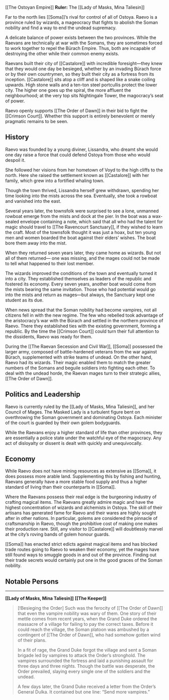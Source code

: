 [[The Ostoyan Empire]]
**Ruler:** The [[Lady of Masks, Mina Taliesin]] 

Far to the north lies [[Soma]]’s rival for control of all of Ostoya. Raevo is a province ruled by wizards, a mageocracy that fights to abolish the Soman nobility and find a way to end the undead supremacy. 

A delicate balance of power exists between the two provinces. While the Raevans are technically at war with the Somans, they are sometimes forced to work together to repel the Bürach Empire. Thus, both are incapable of destroying the other while their common enemy exists.

Raevans built their city of [[Castalore]] with incredible foresight—they knew that they would one day be besieged, whether by an invading Bürach force or by their own countrymen, so they built their city as a fortress from its inception. [[Castalore]] sits atop a cliff and is shaped like a snake coiling upwards. High stone walls and a ten-ton steel portcullis protect the lower city. The higher one goes up the spiral, the more affluent the neighbourhood; at the very top sits Nightingale Tower, the magocracy’s seat of power.

Raevo openly supports [[The Order of Dawn]] in their bid to fight the [[Crimson Court]]. Whether this support is entirely benevolent or merely pragmatic remains to be seen.

## History 
Raevo was founded by a young diviner, Lissandra, who dreamt she would one day raise a force that could defend Ostoya from those who would despoil it.

She followed her visions from her hometown of Voyd to the high cliffs to the north. Here she raised the settlement known as [[Castalore]] with her family, which grew into a fortified whaling town. 

Though the town thrived, Lissandra herself grew withdrawn, spending her time looking into the mists across the sea. Eventually, she took a rowboat and vanished into the east.

Several years later, the townsfolk were surprised to see a lone, unmanned rowboat emerge from the mists and dock at the pier. In the boat was a wax-sealed envelope containing a note, which said that all who had the talent for magic should travel to [[The Ravencourt Sanctuary]], if they wished to learn the craft. Most of the townsfolk thought it was just a hoax, but ten young men and women boarded the boat against their elders’ wishes. The boat bore them away into the mist.

When they returned seven years later, they came home as wizards. But not all of them returned—
one was missing, and the mages could not be made to tell what happened to their lost member.

The wizards improved the conditions of the town and eventually turned it into a city. They established themselves as leaders of the republic and fostered its economy. Every seven years, another boat would come from the mists bearing the same invitation. Those who had potential would go into the mists and return as mages—but always, the Sanctuary kept one student as its due.

When news spread that the Soman nobility had become vampires, not all citizens fell in with the new regime. The few who rebelled took advantage of the aristocracy’s war with the Bürach and settled in the northern province of Raevo. There they established ties with the existing government, forming a republic. By the time the [[Crimson Court]] could turn their full attention to the dissidents, Raevo was ready for them.

During the [[The Raevan Secession and Civil War]], [[Soma]] possessed the larger army, composed of battle-hardened veterans from the war against Bürach, supplemented with strike teams of undead. On the other hand, Raevo had its wizards. Their magic enabled them to match the greater numbers of the Somans and beguile soldiers into fighting each other. To deal with the undead horde, the Raevan mages turn to their strategic allies, [[The Order of Dawn]].

## Politics and Leadership
Raevo is currently ruled by the [[Lady of Masks, Mina Taliesin]], and her Council of Mages. The Masked Lady is a turbulent figure bent on overthrowing the Soman government and dominating Ostoya. Each minister of the court is guarded by their own golem bodyguards.

While the Raevans enjoy a higher standard of life than other provinces, they are essentially a police
state under the watchful eye of the magocracy. Any act of disloyalty or dissent is dealt with quickly and unequivocally.

## Economy 
While Raevo does not have mining resources as extensive as [[Soma]], it does possess more arable land. Supplementing this by fishing and hunting, Raevans generally have a more stable food supply and thus a higher standard of living than their counterparts in [[Soma]].

Where the Raevans possess their real edge is the burgeoning industry of crafting magical items. The Raevans greatly admire magic and have the highest concentration of wizards and alchemists in Ostoya. The skill of their artisans has generated fame for Raevo and their wares are highly sought after in other nations. In particular, golems are considered the pinnacle of craftsmanship in Raevo, though the prohibitive cost of making one makes their production rare. Still, any visitor to [[Castalore]] will doubtlessly marvel at the city’s roving bands of golem honour guards.

[[Soma]] has enacted strict edicts against magical items and has blocked trade routes going to Raevo to weaken their economy, yet the mages have still found ways to smuggle goods in and out of the province. Finding out their trade secrets would certainly put one in the good graces of the Soman nobility.

## Notable Persons
___
**[[Lady of Masks, Mina Taliesin]]**
**[[The Keeper]]**

> [!Besieging the Order]
> Such was the ferocity of [[The Order of Dawn]] that even the vampire nobility was wary of them. One story of their mettle comes from recent years, when the Grand Duke ordered the massacre of a village for failing to pay the correct taxes. Before it could reach the village, the Soman platoon was ambushed by a contingent of [[The Order of Dawn]], who had somehow gotten wind of their plans.
> 
> In a fit of rage, the Grand Duke forgot the village and sent a Soman brigade led by vampires to attack the Order’s stronghold. The vampires surrounded the fortress and laid a punishing assault for three days and three nights. Though the battle was desperate, the Order prevailed, slaying every single one of the soldiers and the undead.
> 
> A few days later, the Grand Duke received a letter from the Order’s General Dulka. It contained but one line:
> “Send more vampires.”

